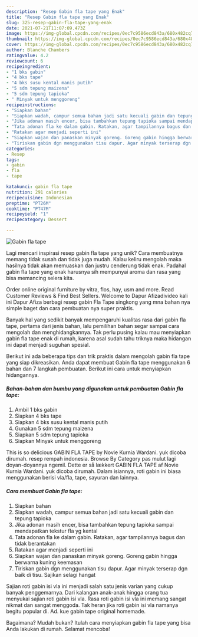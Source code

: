 ```yaml
---
description: "Resep Gabin fla tape yang Enak"
title: "Resep Gabin fla tape yang Enak"
slug: 325-resep-gabin-fla-tape-yang-enak
date: 2021-07-21T11:07:09.473Z
image: https://img-global.cpcdn.com/recipes/0ec7c9586ecd843a/680x482cq70/gabin-fla-tape-foto-resep-utama.jpg
thumbnail: https://img-global.cpcdn.com/recipes/0ec7c9586ecd843a/680x482cq70/gabin-fla-tape-foto-resep-utama.jpg
cover: https://img-global.cpcdn.com/recipes/0ec7c9586ecd843a/680x482cq70/gabin-fla-tape-foto-resep-utama.jpg
author: Blanche Chambers
ratingvalue: 4.2
reviewcount: 6
recipeingredient:
- "1 bks gabin"
- "4 bks tape"
- "4 bks susu kental manis putih"
- "5 sdm tepung maizena"
- "5 sdm tepung tapioka"
- " Minyak untuk menggoreng"
recipeinstructions:
- "Siapkan bahan"
- "Siapkan wadah, campur semua bahan jadi satu kecuali gabin dan tepung tapioka"
- "Jika adonan masih encer, bisa tambahkan tepung tapioka sampai mendapatkan tekstur fla yg kental"
- "Tata adonan fla ke dalam gabin. Ratakan, agar tampilannya bagus dan tidak berantakan"
- "Ratakan agar menjadi seperti ini"
- "Siapkan wajan dan panaskan minyak goreng. Goreng gabin hingga berwarna kuning keemasan"
- "Tiriskan gabin dgn menggunakan tisu dapur. Agar minyak terserap dgn baik di tisu. Sajikan selagi hangat"
categories:
- Resep
tags:
- gabin
- fla
- tape

katakunci: gabin fla tape 
nutrition: 291 calories
recipecuisine: Indonesian
preptime: "PT26M"
cooktime: "PT47M"
recipeyield: "1"
recipecategory: Dessert

---
```



![Gabin fla tape](https://img-global.cpcdn.com/recipes/0ec7c9586ecd843a/680x482cq70/gabin-fla-tape-foto-resep-utama.jpg)

Lagi mencari inspirasi resep gabin fla tape yang unik? Cara membuatnya memang tidak susah dan tidak juga mudah. Kalau keliru mengolah maka hasilnya tidak akan memuaskan dan justru cenderung tidak enak. Padahal gabin fla tape yang enak harusnya sih mempunyai aroma dan rasa yang bisa memancing selera kita.

Order online original furniture by vitra, flos, hay, usm and more. Read Customer Reviews &amp; Find Best Sellers. Welcome to Dapur Afizadivideo kali ini Dapur Afiza berbagi resep gabin Fla Tape singkong yang mna bahan nya simple baget dan cara pembuatan nya super praktis.

Banyak hal yang sedikit banyak mempengaruhi kualitas rasa dari gabin fla tape, pertama dari jenis bahan, lalu pemilihan bahan segar sampai cara mengolah dan menghidangkannya. Tak perlu pusing kalau mau menyiapkan gabin fla tape enak di rumah, karena asal sudah tahu triknya maka hidangan ini dapat menjadi suguhan spesial.


Berikut ini ada beberapa tips dan trik praktis dalam mengolah gabin fla tape yang siap dikreasikan. Anda dapat membuat Gabin fla tape menggunakan 6 bahan dan 7 langkah pembuatan. Berikut ini cara untuk menyiapkan hidangannya.

<!--inarticleads1-->

##### Bahan-bahan dan bumbu yang digunakan untuk pembuatan Gabin fla tape:

1. Ambil 1 bks gabin
1. Siapkan 4 bks tape
1. Siapkan 4 bks susu kental manis putih
1. Gunakan 5 sdm tepung maizena
1. Siapkan 5 sdm tepung tapioka
1. Siapkan  Minyak untuk menggoreng


This is so delicious GABIN FLA TAPE by Novie Kurnia Wardani. yuk dicoba dirumah. resep rempah indonesia. Browse By Category pas mulut lagi doyan-doyannya ngemil. Dette er så lækkert GABIN FLA TAPE af Novie Kurnia Wardani. yuk dicoba dirumah. Dalam isiannya, roti gabin ini biasa menggunakan berisi vla/fla, tape, sayuran dan lainnya. 

<!--inarticleads2-->

##### Cara membuat Gabin fla tape:

1. Siapkan bahan
1. Siapkan wadah, campur semua bahan jadi satu kecuali gabin dan tepung tapioka
1. Jika adonan masih encer, bisa tambahkan tepung tapioka sampai mendapatkan tekstur fla yg kental
1. Tata adonan fla ke dalam gabin. Ratakan, agar tampilannya bagus dan tidak berantakan
1. Ratakan agar menjadi seperti ini
1. Siapkan wajan dan panaskan minyak goreng. Goreng gabin hingga berwarna kuning keemasan
1. Tiriskan gabin dgn menggunakan tisu dapur. Agar minyak terserap dgn baik di tisu. Sajikan selagi hangat


Sajian roti gabin isi vla ini menjadi salah satu jenis varian yang cukup banyak penggemarnya. Dari kalangan anak-anak hingga orang tua menyukai sajian roti gabin isi vla. Rasa roti gabin isi vla ini memang sangat nikmat dan sangat menggoda. Tak heran jika roti gabin isi vla namanya begitu popular di. Ad. kue gabin tape original homemade. 

Bagaimana? Mudah bukan? Itulah cara menyiapkan gabin fla tape yang bisa Anda lakukan di rumah. Selamat mencoba!
